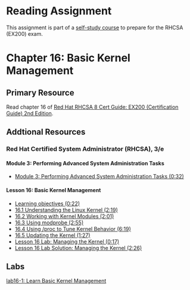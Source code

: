 # Reading Assignment
This assignment is part of a [self-study course](../README.md) to prepare for the RHCSA (EX200) exam.
# Chapter 16: Basic Kernel Management

## Primary Resource
Read chapter 16 of [Red Hat RHCSA 8 Cert Guide: EX200 (Certification Guide) 2nd Edition](https://www.amazon.com/Red-RHCSA-Cert-Guide-Certification/dp/0137341628/).
## Addtional Resources

### Red Hat Certified System Administrator (RHCSA), 3/e

#### Module 3: Performing Advanced System Administration Tasks
- [Module 3: Performing Advanced System Administration Tasks (0:32)](https://learning.oreilly.com/videos/red-hat-certified/9780135656495/9780135656495-RCSA_03_00_00)

#### Lesson 16: Basic Kernel Management
- [Learning objectives (0:22)](https://learning.oreilly.com/videos/red-hat-certified/9780135656495/9780135656495-RCSA_03_16_00)
- [16.1 Understanding the Linux Kernel (2:19)](https://learning.oreilly.com/videos/red-hat-certified/9780135656495/9780135656495-RCSA_03_16_01)
- [16.2 Working with Kernel Modules (2:01)](https://learning.oreilly.com/videos/red-hat-certified/9780135656495/9780135656495-RCSA_03_16_02)
- [16.3 Using modprobe (2:55)](https://learning.oreilly.com/videos/red-hat-certified/9780135656495/9780135656495-RCSA_03_16_03)
- [16.4 Using /proc to Tune Kernel Behavior (6:19)](https://learning.oreilly.com/videos/red-hat-certified/9780135656495/9780135656495-RCSA_03_16_04)
- [16.5 Updating the Kernel (1:27)](https://learning.oreilly.com/videos/red-hat-certified/9780135656495/9780135656495-RCSA_03_16_05)
- [Lesson 16 Lab: Managing the Kernel (0:17)](https://learning.oreilly.com/videos/red-hat-certified/9780135656495/9780135656495-RCSA_03_16_06)
- [Lesson 16 Lab Solution: Managing the Kernel (2:26)](https://learning.oreilly.com/videos/red-hat-certified/9780135656495/9780135656495-RCSA_03_16_07)

## Labs
[lab16-1: Learn Basic Kernel Management](lab16-1.md)</br>
